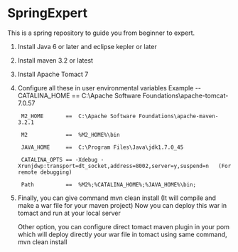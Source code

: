 # SpringExpert
This is a spring repository to guide you from beginner to expert.

1. Install Java 6 or later and eclipse kepler or later
2. Install maven 3.2 or latest
3. Install Apache Tomact 7
4. Configure all these in user environmental variables
    Example -- 
        CATALINA_HOME ==  C:\Apache Software Foundations\apache-tomcat-7.0.57 
        
        M2_HOME       ==  C:\Apache Software Foundations\apache-maven-3.2.1
        
        M2            ==  %M2_HOME%\bin
        
        JAVA_HOME     ==  C:\Program Files\Java\jdk1.7.0_45
        
        CATALINA_OPTS == -Xdebug -Xrunjdwp:transport=dt_socket,address=8002,server=y,suspend=n   (For remote debugging)
        
        Path          ==  %M2%;%CATALINA_HOME%;%JAVA_HOME%\bin;
        
5. Finally, you can give command 
    mvn clean install
    (It will compile and make a war file for your maven project)
    Now you can deploy this war in tomact and run at your local server
    
    Other option, you can configure direct tomact maven plugin in your pom which will deploy directly your war file in tomact
    using same command, mvn clean install
    
    
